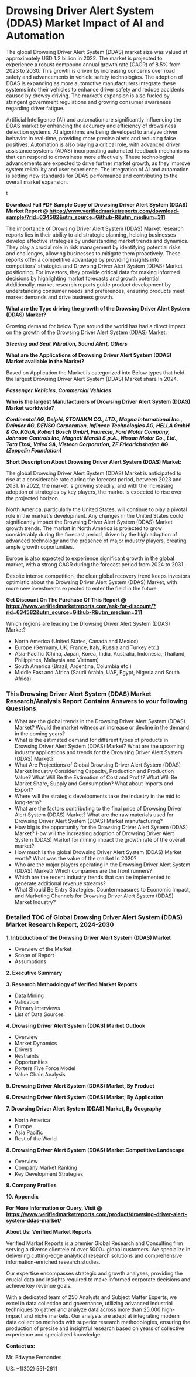 <meta name="title" content="Global Drowsing Driver Alert System (DDAS) Market Impact of AI and Automation"><meta name="description" content="The global Drowsing Driver Alert System (DDAS) market size was valued at approximately USD 1.2 billion in 2022. The market is projected to experience a robust compound"><meta name="title" content="Drowsing Driver Alert System (DDAS) Market Size, Share, Scope, Trends, Growth, Opportunities, Analysis, Forecast"><h1>Drowsing Driver Alert System (DDAS) Market Impact of AI and Automation</h1><p>The global Drowsing Driver Alert System (DDAS) market size was valued at approximately USD 1.2 billion in 2022. The market is projected to experience a robust compound annual growth rate (CAGR) of 8.5% from 2023 to 2030. This growth is driven by increasing concerns over road safety and advancements in vehicle safety technologies. The adoption of DDAS is expanding as more automotive manufacturers integrate these systems into their vehicles to enhance driver safety and reduce accidents caused by drowsy driving. The market’s expansion is also fueled by stringent government regulations and growing consumer awareness regarding driver fatigue.</p><p>Artificial Intelligence (AI) and automation are significantly influencing the DDAS market by enhancing the accuracy and efficiency of drowsiness detection systems. AI algorithms are being developed to analyze driver behavior in real-time, providing more precise alerts and reducing false positives. Automation is also playing a critical role, with advanced driver assistance systems (ADAS) incorporating automated feedback mechanisms that can respond to drowsiness more effectively. These technological advancements are expected to drive further market growth, as they improve system reliability and user experience. The integration of AI and automation is setting new standards for DDAS performance and contributing to the overall market expansion.</p>t</p><p id="" class=""><strong>Download Full PDF Sample Copy of Drowsing Driver Alert System (DDAS) Market Report @ <a href="https://www.verifiedmarketreports.com/download-sample/?rid=634582&utm_source=Github-R&utm_medium=311" target="_blank">https://www.verifiedmarketreports.com/download-sample/?rid=634582&utm_source=Github-R&utm_medium=311</a></strong></p><p>The importance of&nbsp;Drowsing Driver Alert System (DDAS) Market research reports lies in their ability to aid strategic planning, helping businesses develop effective strategies by understanding market trends and dynamics. They play a crucial role in risk management by identifying potential risks and challenges, allowing businesses to mitigate them proactively. These reports offer a competitive advantage by providing insights into competitors' strategies and Drowsing Driver Alert System (DDAS) Market positioning. For investors, they provide critical data for making informed decisions by highlighting market forecasts and growth potential. Additionally, market research reports guide product development by understanding consumer needs and preferences, ensuring products meet market demands and drive business growth.</p><p><strong>What are the&nbsp;Type driving the growth of the Drowsing Driver Alert System (DDAS) Market?</strong></p><p id="" class="">Growing demand for below Type around the world has had a direct impact on the growth of the Drowsing Driver Alert System (DDAS) Market:</p><em><strong>Steering and Seat Vibration, Sound Alert, Others</strong></em></p><strong>What are the&nbsp;Applications&nbsp;of Drowsing Driver Alert System (DDAS) Market available in the Market?</strong></p><p id="" class="">Based on Application the Market is categorized into Below types that held the largest Drowsing Driver Alert System (DDAS) Market share In 2024.</p><em><strong>Passenger Vehicles, Commercial Vehicles</strong></em></p><strong>Who is the largest Manufacturers of Drowsing Driver Alert System (DDAS) Market worldwide?</strong></p><p><em><strong>Continental AG, Delphi, STONAKM CO., LTD., Magna International Inc., Daimler AG, DENSO Corporation, Infineon Technologies AG, HELLA GmbH & Co. KGaA, Robert Bosch GmbH, Faurecia, Ford Motor Company, Johnson Controls Inc, Magneti Marelli S.p.A., Nissan Motor Co., Ltd., Tata Elxsi, Valeo SA, Visteon Corporation, ZF Friedrichshafen AG.(Zeppelin Foundation)</strong></em></p><p id="" class=""><strong>Short Description About Drowsing Driver Alert System (DDAS) Market:</strong></p><p>The global Drowsing Driver Alert System (DDAS) Market is anticipated to rise at a considerable rate during the forecast period, between 2023 and 2031. In 2022, the market is growing steadily, and with the increasing adoption of strategies by key players, the market is expected to rise over the projected horizon.</p><p>North America, particularly the United States, will continue to play a pivotal role in the market's development. Any changes in the United States could significantly impact the Drowsing Driver Alert System (DDAS) Market growth trends. The market in North America is projected to grow considerably during the forecast period, driven by the high adoption of advanced technology and the presence of major industry players, creating ample growth opportunities.</p><p>Europe is also expected to experience significant growth in the global market, with a strong CAGR during the forecast period from 2024 to 2031.</p><p>Despite intense competition, the clear global recovery trend keeps investors optimistic about the Drowsing Driver Alert System (DDAS) Market, with more new investments expected to enter the field in the future.</p><p id="" class=""><strong>Get Discount On The Purchase Of This Report @ <a href="https://www.verifiedmarketreports.com/ask-for-discount/?rid=634582&utm_source=Github-R&utm_medium=311" target="_blank">https://www.verifiedmarketreports.com/ask-for-discount/?rid=634582&utm_source=Github-R&utm_medium=311</a></strong></p>Which regions are leading the Drowsing Driver Alert System (DDAS) Market?</p><ul><li>North America (United States, Canada and Mexico)</li><li>Europe (Germany, UK, France, Italy, Russia and Turkey etc.)</li><li>Asia-Pacific (China, Japan, Korea, India, Australia, Indonesia, Thailand, Philippines, Malaysia and Vietnam)</li><li>South America (Brazil, Argentina, Columbia etc.)</li><li>Middle East and Africa (Saudi Arabia, UAE, Egypt, Nigeria and South Africa)</li></ul><h3 id="" class="">This Drowsing Driver Alert System (DDAS) Market Research/Analysis Report Contains Answers to your following Questions</h3><ul><li>What are the global trends in the Drowsing Driver Alert System (DDAS) Market? Would the market witness an increase or decline in the demand in the coming years?</li><li>What is the estimated demand for different types of products in Drowsing Driver Alert System (DDAS) Market? What are the upcoming industry applications and trends for the Drowsing Driver Alert System (DDAS) Market?</li><li>What Are Projections of Global Drowsing Driver Alert System (DDAS) Market Industry Considering Capacity, Production and Production Value? What Will Be the Estimation of Cost and Profit? What Will Be Market Share, Supply and Consumption? What about imports and Export?</li><li>Where will the strategic developments take the industry in the mid to long-term?</li><li>What are the factors contributing to the final price of Drowsing Driver Alert System (DDAS) Market? What are the raw materials used for Drowsing Driver Alert System (DDAS) Market manufacturing?</li><li>How big is the opportunity for the Drowsing Driver Alert System (DDAS) Market? How will the increasing adoption of Drowsing Driver Alert System (DDAS) Market for mining impact the growth rate of the overall market?</li><li>How much is the global Drowsing Driver Alert System (DDAS) Market worth? What was the value of the market In 2020?</li><li>Who are the major players operating in the Drowsing Driver Alert System (DDAS) Market? Which companies are the front runners?</li><li>Which are the recent industry trends that can be implemented to generate additional revenue streams?</li><li>What Should Be Entry Strategies, Countermeasures to Economic Impact, and Marketing Channels for Drowsing Driver Alert System (DDAS) Market Industry?</li></ul><h3 id="" class="">Detailed TOC of Global Drowsing Driver Alert System (DDAS) Market Research Report, 2024-2030</h3><p id="" class=""><strong>1. Introduction of the Drowsing Driver Alert System (DDAS) Market</strong></p><ul><li>Overview of the Market</li><li>Scope of Report</li><li>Assumptions</li></ul><p id="" class=""><strong>2. Executive Summary</strong></p><p id="" class=""><strong>3. Research Methodology of Verified Market Reports</strong></p><ul><li>Data Mining</li><li>Validation</li><li>Primary Interviews</li><li>List of Data Sources</li></ul><p id="" class=""><strong>4. Drowsing Driver Alert System (DDAS) Market Outlook</strong></p><ul><li>Overview</li><li>Market Dynamics</li><li>Drivers</li><li>Restraints</li><li>Opportunities</li><li>Porters Five Force Model</li><li>Value Chain Analysis</li></ul><p id="" class=""><strong>5. Drowsing Driver Alert System (DDAS) Market, By Product</strong></p><p id="" class=""><strong>6. Drowsing Driver Alert System (DDAS) Market, By Application</strong></p><p id="" class=""><strong>7. Drowsing Driver Alert System (DDAS) Market, By Geography</strong></p><ul><li>North America</li><li>Europe</li><li>Asia Pacific</li><li>Rest of the World</li></ul><p id="" class=""><strong>8. Drowsing Driver Alert System (DDAS) Market Competitive Landscape</strong></p><ul><li>Overview</li><li>Company Market Ranking</li><li>Key Development Strategies</li></ul><p id="" class=""><strong>9. Company Profiles</strong></p><p id="" class=""><strong>10. Appendix</strong></p><p id="" class=""><strong>For More Information or Query, Visit @ <a href="https://www.verifiedmarketreports.com/product/drowsing-driver-alert-system-ddas-market/" target="_blank">https://www.verifiedmarketreports.com/product/drowsing-driver-alert-system-ddas-market/</a></strong></p><p id="" class=""><strong>About Us: Verified Market Reports</strong></p><p id="" class="">Verified Market Reports is a premier Global Research and Consulting firm serving a diverse clientele of over 5000+ global customers. We specialize in delivering cutting-edge analytical research solutions and comprehensive information-enriched research studies.</p><p id="" class="">Our expertise encompasses strategic and growth analyses, providing the crucial data and insights required to make informed corporate decisions and achieve key revenue goals.</p><p id="" class="">With a dedicated team of 250 Analysts and Subject Matter Experts, we excel in data collection and governance, utilizing advanced industrial techniques to gather and analyze data across more than 25,000 high-impact and niche markets. Our analysts are adept at integrating modern data collection methods with superior research methodologies, ensuring the production of precise and insightful research based on years of collective experience and specialized knowledge.</p><p id="" class=""><strong>Contact us:</strong></p><p id="" class="">Mr. Edwyne Fernandes</p><p id="" class="">US: +1(302) 551-2611</p>